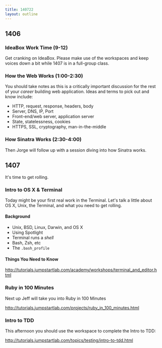 ```yaml
---
title: 140722
layout: outline
---
```


## 1406

### IdeaBox Work Time (9-12)

Get cranking on IdeaBox. Please make use of the workspaces and keep voices down
a bit while 1407 is in a full-group class.

### How the Web Works (1:00-2:30)

You should take notes as this is a critically important discussion for the rest
of your *career* building web application. Ideas and terms to pick out and know
include:

* HTTP, request, response, headers, body
* Server, DNS, IP, Port
* Front-end/web server, application server
* State, statelessness, cookies
* HTTPS, SSL, cryptography, man-in-the-middle

### How Sinatra Works (2:30-4:00)

Then Jorge will follow up with a session diving into how Sinatra works.

## 1407

It's time to get rolling.

### Intro to OS X & Terminal

Today might be your first real work in the Terminal. Let's talk a little about
OS X, Unix, the Terminal, and what you need to get rolling.

#### Background

* Unix, BSD, Linux, Darwin, and OS X
* Using Spotlight
* Terminal runs a *shell*
* Bash, Zsh, etc
* The `.bash_profile`

#### Things You Need to Know

http://tutorials.jumpstartlab.com/academy/workshops/terminal_and_editor.html

### Ruby in 100 Minutes

Next up Jeff will take you into Ruby in 100 Minutes

http://tutorials.jumpstartlab.com/projects/ruby_in_100_minutes.html

### Intro to TDD

This afternoon you should use the workspace to complete the Intro to TDD:

http://tutorials.jumpstartlab.com/topics/testing/intro-to-tdd.html

